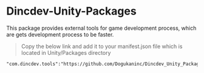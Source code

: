 # Dincdev-Unity-Packages

This package provides external tools for game development process, which are gets development process to be faster.

> Copy the below link and add it to your manifest.json file which is located in Unity/Packages directory

```
"com.dincdev.tools":"https://github.com/Dogukaninc/Dincdev_Unity_Packages.git"
```

